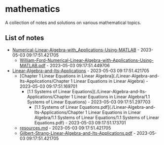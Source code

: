 # mathematics
A collection of notes and solutions on various mathematical topics.

## List of notes
- [Numerical-Linear-Algebra-with_Applications-Using-MATLAB](./Numerical-Linear-Algebra-with_Applications-Using-MATLAB) - 2023-05-03 09:17:51.421705
  - [William-Ford-Numerical-Linear-Algebra-with-Applications-Using-MATLAB.pdf](./Numerical-Linear-Algebra-with_Applications-Using-MATLAB/William-Ford-Numerical-Linear-Algebra-with-Applications-Using-MATLAB.pdf) - 2023-05-03 09:17:51.449706
- [Linear-Algebra-and-Its-Applications](./Linear-Algebra-and-Its-Applications) - 2023-05-03 09:17:51.421705
  - [Chapter 1 Linear Equations in Linear Algebra](./Linear-Algebra-and-Its-Applications/Chapter 1 Linear Equations in Linear Algebra) - 2023-05-03 09:17:51.169701
    - [1.1 Systems of Linear Equations](./Linear-Algebra-and-Its-Applications/Chapter 1 Linear Equations in Linear Algebra/1.1 Systems of Linear Equations) - 2023-05-03 09:17:51.297703
      - [1.1 Systems of Linear Equations.pdf](./Linear-Algebra-and-Its-Applications/Chapter 1 Linear Equations in Linear Algebra/1.1 Systems of Linear Equations/1.1 Systems of Linear Equations.pdf) - 2023-05-03 09:17:51.173701
  - [resources.md](./Linear-Algebra-and-Its-Applications/resources.md) - 2023-05-03 09:17:51.421705
  - [Gilbert-Strang-Linear-Algebra-and-Its-Applications.pdf](./Linear-Algebra-and-Its-Applications/Gilbert-Strang-Linear-Algebra-and-Its-Applications.pdf) - 2023-05-03 09:17:51.421705

